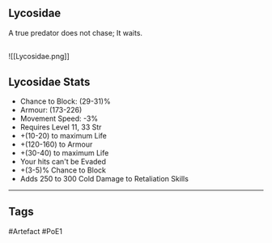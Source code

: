 ## Lycosidae
A true predator does not chase; It waits.
##
![[Lycosidae.png]]
## Lycosidae Stats
- Chance to Block: (29-31)%
- Armour: (173-226)
- Movement Speed: -3%
- Requires Level 11, 33 Str
- +(10-20) to maximum Life
- +(120-160) to Armour
- +(30-40) to maximum Life
- Your hits can't be Evaded
- +(3-5)% Chance to Block
- Adds 250 to 300 Cold Damage to Retaliation Skills


---
## Tags
#Artefact
#PoE1